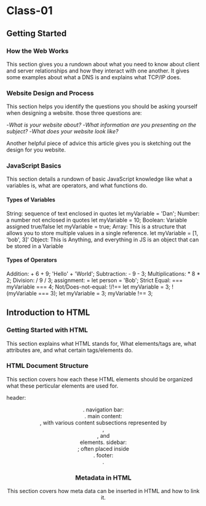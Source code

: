 # Class-01

## Getting Started

### How the Web Works

This section gives you a rundown about what you need to know about client and server relationships and how they interact with one another. It gives some examples about what a DNS is and explains what TCP/IP does.

### Website Design and Process

This section helps you identify the questions you should be asking yourself when designing a website. those three questions are:

-*What is your website about?*
-*What information are you presenting on the subject?*
-*What does your website look like?*

Another helpful piece of advice this article gives you is sketching out the design for you website.

### JavaScript Basics

This section details a rundown of basic JavaScript knowledge like what a variables is, what are operators, and what functions do.

#### Types of Variables
String: sequence of text enclosed in quotes
let myVariable = 'Dan';
Number: a number not enclosed in quotes
let myVariable = 10;
Boolean: Variable assigned true/false
let myVariable = true;
Array: This is a structure that allows you to store multiple values in a single reference.
let myVariable = [1, 'bob', 3]'
Object: This is Anything, and everything in JS is an object that can be stored in a Variable

#### Types of Operators

Addition: +
6 + 9;
'Hello' + 'World';
Subtraction: -
9 - 3;
Multiplications: *
8 * 2;
Division: /
9 / 3;
assignment: =
let person = 'Bob';
Strict Equal: ===
myVariable === 4;
Not/Does-not-equal: !/!==
let myVariable = 3;
!(myVariable === 3);
let myVariable = 3;
myVariable !== 3;

## Introduction to HTML

### Getting Started with HTML

This section explains what HTML stands for, What elements/tags are, what attributes are, and what certain tags/elements do.

### HTML Document Structure

This section covers how each these HTML elements should be organized what these perticular elements are used for.

header: <header>.
navigation bar: <nav>.
main content: <main>, with various content subsections represented by <article>, <section>, and <div> elements.
sidebar: <aside>; often placed inside <main>.
footer: <footer>.

### Metadata in HTML

This section covers how meta data can be inserted in HTML and how to link it.